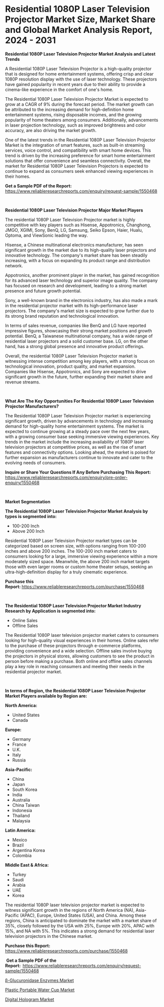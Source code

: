 <p><h1>Residential 1080P Laser Television Projector Market Size, Market Share and Global Market Analysis Report, 2024 - 2031</h1></p><p><strong>Residential 1080P Laser Television Projector Market Analysis and Latest Trends</strong></p>
<p><p>A Residential 1080P Laser Television Projector is a high-quality projector that is designed for home entertainment systems, offering crisp and clear 1080P resolution display with the use of laser technology. These projectors have gained popularity in recent years due to their ability to provide a cinema-like experience in the comfort of one's home.</p><p>The Residential 1080P Laser Television Projector Market is expected to grow at a CAGR of 9% during the forecast period. The market growth can be attributed to the increasing demand for high-definition home entertainment systems, rising disposable incomes, and the growing popularity of home theaters among consumers. Additionally, advancements in laser projection technology, such as improved brightness and color accuracy, are also driving the market growth.</p><p>One of the latest trends in the Residential 1080P Laser Television Projector Market is the integration of smart features, such as built-in streaming services, voice control, and compatibility with smart home devices. This trend is driven by the increasing preference for smart home entertainment solutions that offer convenience and seamless connectivity. Overall, the market for Residential 1080P Laser Television Projectors is expected to continue to expand as consumers seek enhanced viewing experiences in their homes.</p></p>
<p><strong>Get a Sample PDF of the Report:&nbsp;</strong> <a href="https://www.reliableresearchreports.com/enquiry/request-sample/1550468">https://www.reliableresearchreports.com/enquiry/request-sample/1550468</a></p>
<p>&nbsp;</p>
<p><strong>Residential 1080P Laser Television Projector Major Market Players</strong></p>
<p><p>The residential 1080P Laser Television Projector market is highly competitive with key players such as Hisense, Appotronics, Changhong, JMGO, XGIMI, Sony, BenQ, LG, Samsung, Seiko Epson, Haier, Hualu, Optoma, and ViewSonic leading the way. </p><p>Hisense, a Chinese multinational electronics manufacturer, has seen significant growth in the market due to its high-quality laser projectors and innovative technology. The company's market share has been steadily increasing, with a focus on expanding its product range and distribution network.</p><p>Appotronics, another prominent player in the market, has gained recognition for its advanced laser technology and superior image quality. The company has focused on research and development, leading to a strong market presence and future growth potential.</p><p>Sony, a well-known brand in the electronics industry, has also made a mark in the residential projector market with its high-performance laser projectors. The company's market size is expected to grow further due to its strong brand reputation and technological innovation.</p><p>In terms of sales revenue, companies like BenQ and LG have reported impressive figures, showcasing their strong market positions and growth potential. BenQ, a Taiwanese multinational company, has a wide range of residential laser projectors and a solid customer base. LG, on the other hand, has a strong global presence and innovative product offerings.</p><p>Overall, the residential 1080P Laser Television Projector market is witnessing intense competition among key players, with a strong focus on technological innovation, product quality, and market expansion. Companies like Hisense, Appotronics, and Sony are expected to drive significant growth in the future, further expanding their market share and revenue streams.</p></p>
<p>&nbsp;</p>
<p><strong>What Are The Key Opportunities For Residential 1080P Laser Television Projector Manufacturers?</strong></p>
<p><p>The Residential 1080P Laser Television Projector market is experiencing significant growth, driven by advancements in technology and increasing demand for high-quality home entertainment systems. The market is expected to continue growing at a steady pace over the next few years, with a growing consumer base seeking immersive viewing experiences. Key trends in the market include the increasing availability of 1080P laser television projectors at competitive prices, as well as the rise of smart features and connectivity options. Looking ahead, the market is poised for further expansion as manufacturers continue to innovate and cater to the evolving needs of consumers.</p></p>
<p><strong>Inquire or Share Your Questions If Any Before Purchasing This Report:</strong> <a href="https://www.reliableresearchreports.com/enquiry/pre-order-enquiry/1550468">https://www.reliableresearchreports.com/enquiry/pre-order-enquiry/1550468</a></p>
<p>&nbsp;</p>
<p><strong>Market Segmentation</strong></p>
<p><strong>The Residential 1080P Laser Television Projector Market Analysis by types is segmented into:</strong></p>
<p><ul><li>100-200 Inch</li><li>Above 200 Inch</li></ul></p>
<p><p>Residential 1080P Laser Television Projector market types can be categorized based on screen size, with options ranging from 100-200 inches and above 200 inches. The 100-200 inch market caters to consumers looking for a large, immersive viewing experience within a more moderately sized space. Meanwhile, the above 200 inch market targets those with even larger rooms or custom home theater setups, seeking an ultra-high-definition display for a truly cinematic experience.</p></p>
<p><strong>Purchase this Report:&nbsp;</strong><a href="https://www.reliableresearchreports.com/purchase/1550468">https://www.reliableresearchreports.com/purchase/1550468</a></p>
<p>&nbsp;</p>
<p><strong>The Residential 1080P Laser Television Projector Market Industry Research by Application is segmented into:</strong></p>
<p><ul><li>Online Sales</li><li>Offline Sales</li></ul></p>
<p><p>The Residential 1080P laser television projector market caters to consumers looking for high-quality visual experiences in their homes. Online sales refer to the purchase of these projectors through e-commerce platforms, providing convenience and a wide selection. Offline sales involve buying the projectors in physical stores, allowing customers to see the product in person before making a purchase. Both online and offline sales channels play a key role in reaching consumers and meeting their needs in the residential projector market.</p></p>
<p>&nbsp;</p>
<p><strong>In terms of Region, the Residential 1080P Laser Television Projector Market Players available by Region are:</strong></p>
<p>
    <p> <strong> North America: </strong>
        <ul>
            <li>United States</li>
            <li>Canada</li>
        </ul>
        </p> 
    <p> <strong> Europe: </strong>
        <ul>
            <li>Germany</li>
            <li>France</li>
            <li>U.K.</li>
            <li>Italy</li>
            <li>Russia</li>
        </ul>
        </p> 
    <p> <strong> Asia-Pacific: </strong>
        <ul>
            <li>China</li>
            <li>Japan</li>
            <li>South Korea</li>
            <li>India</li>
            <li>Australia</li>
            <li>China Taiwan</li>
            <li>Indonesia</li>
            <li>Thailand</li>
            <li>Malaysia</li>
        </ul>
        </p> 
    <p> <strong> Latin America: </strong>
        <ul>
            <li>Mexico</li>
            <li>Brazil</li>
            <li>Argentina Korea</li>
            <li>Colombia</li>
        </ul>
        </p> 
    <p> <strong> Middle East & Africa: </strong>
        <ul>
            <li>Turkey</li>
            <li>Saudi</li>
            <li>Arabia</li>
            <li>UAE</li>
            <li>Korea</li>
        </ul>
    </p>
    </p>
<p><p>The residential 1080P laser television projector market is expected to witness significant growth in the regions of North America (NA), Asia-Pacific (APAC), Europe, United States (USA), and China. Among these regions, China is anticipated to dominate the market with a market share of 35%, closely followed by the USA with 25%, Europe with 20%, APAC with 15%, and NA with 5%. This indicates a strong demand for residential laser television projectors in the Chinese market.</p></p>
<p><strong>Purchase this Report: </strong><a href="https://www.reliableresearchreports.com/purchase/1550468">https://www.reliableresearchreports.com/purchase/1550468</a></p>
<p>&nbsp;<strong>Get a Sample PDF of the Report:&nbsp;&nbsp;</strong><a href="https://www.reliableresearchreports.com/enquiry/request-sample/1550468">https://www.reliableresearchreports.com/enquiry/request-sample/1550468</a></p>
<p><strong></strong></p>
<p><p><a href="https://issuu.com/reportprime-2/docs/b-glucuronidase-enzymes-market-size-2030.pptx">β-Glucuronidase Enzymes Market</a></p><p><a href="https://github.com/seekum/Market-Research-Report-List-1/blob/main/plastic-portable-water-cup-market.md">Plastic Portable Water Cup Market</a></p><p><a href="https://issuu.com/reportprime-2/docs/digital-hologram-market-size-2030.pptx">Digital Hologram Market</a></p></p>
